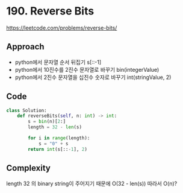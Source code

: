 # 190. Reverse Bits

https://leetcode.com/problems/reverse-bits/

## Approach

- python에서 문자열 순서 뒤집기
  s[::-1]
- python에서 10진수를 2진수 문자열로 바꾸기
  bin(integerValue)
- python에서 2진수 문자열을 십진수 숫자로 바꾸기
  int(stringValue, 2)

## Code

```python
class Solution:
    def reverseBits(self, n: int) -> int:
        s = bin(n)[2:]
        length = 32 - len(s)

        for i in range(length):
            s = "0" + s
        return int(s[::-1], 2)
```

## Complexity

length 32 의 binary string이 주어지기 때문에 O(32 - len(s)) 따라서 O(n)?

